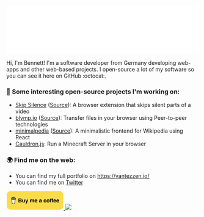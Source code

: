 ![Hi there 👋](img/hero.svg)

Hi, I'm Bennett! I'm a software developer from Germany developing web-apps and other web-based projects. I open-source a lot of my software so you can see it here on GitHub :octocat:.

### 🚀 Some interesting open-source projects I'm working on:
- [Skip Silence](https://chrome.google.com/webstore/detail/skip-silence/fhdmkhbefcbhakffdihhceaklaigdllh) ([Source](https://github.com/vantezzen/skip-silence)): A browser extension that skips silent parts of a video
- [blymp.io](https://blymp.io) ([Source](https://github.com/vantezzen/blymp-io)): Transfer files in your browser using Peer-to-peer technologies
- [minimalpedia](https://minimalpedia.vantezzen.io/) ([Source](https://github.com/vantezzen/minimalpedia)): A minimalistic frontend for Wikipedia using React
- [Cauldron.js](https://github.com/vantezzen/cauldron-js): Run a Minecraft Server in your browser

### 🌍 Find me on the web:
- You can find my full portfolio on <https://vantezzen.io/>
- You can find me on [Twitter](https://twitter.com/vantezzen)

<a href="https://www.buymeacoffee.com/vantezzen" target="_blank">
  <img src="img/bmc.png" alt="Buy Me A Coffee" width="150">
</a
  
![](https://queue.simpleanalyticscdn.com/noscript.gif?hostname=github.analytics.vantezzen.io&path=/&https=true&ua=github&utm_source=github)

<!--
**vantezzen/vantezzen** is a ✨ _special_ ✨ repository because its `README.md` (this file) appears on your GitHub profile.

Here are some ideas to get you started:

- 🔭 I’m currently working on ...
- 🌱 I’m currently learning ...
- 👯 I’m looking to collaborate on ...
- 🤔 I’m looking for help with ...
- 💬 Ask me about ...
- 📫 How to reach me: ...
- 😄 Pronouns: ...
- ⚡ Fun fact: ...
-->
